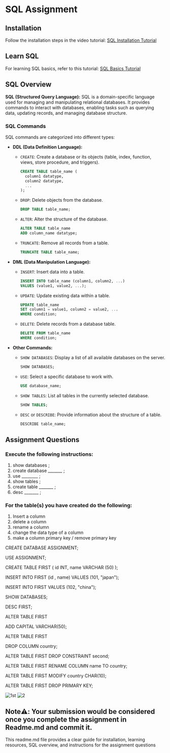# SQL Assignment

## Installation

Follow the installation steps in the video tutorial: [SQL Installation Tutorial](https://www.youtube.com/watch?v=Sfvpgu9ID2Q)

## Learn SQL

For learning SQL basics, refer to this tutorial: [SQL Basics Tutorial](https://www.youtube.com/watch?v=hlGoQC332VM)

## SQL Overview

**SQL (Structured Query Language):**
SQL is a domain-specific language used for managing and manipulating relational databases. It provides commands to interact with databases, enabling tasks such as querying data, updating records, and managing database structure.

### SQL Commands

SQL commands are categorized into different types:

- **DDL (Data Definition Language):**
  - `CREATE`: Create a database or its objects (table, index, function, views, store procedure, and triggers).
    ```sql
    CREATE TABLE table_name (
      column1 datatype,
      column2 datatype,
      ...
    );
    ```
  - `DROP`: Delete objects from the database.
    ```sql
    DROP TABLE table_name;
    ```
  - `ALTER`: Alter the structure of the database.
    ```sql
    ALTER TABLE table_name
    ADD column_name datatype;
    ```
  - `TRUNCATE`: Remove all records from a table.
    ```sql
    TRUNCATE TABLE table_name;
    ```

- **DML (Data Manipulation Language):**
  - `INSERT`: Insert data into a table.
    ```sql
    INSERT INTO table_name (column1, column2, ...)
    VALUES (value1, value2, ...);
    ```
  - `UPDATE`: Update existing data within a table.
    ```sql
    UPDATE table_name
    SET column1 = value1, column2 = value2, ...
    WHERE condition;
    ```
  - `DELETE`: Delete records from a database table.
    ```sql
    DELETE FROM table_name
    WHERE condition;
    ```

- **Other Commands:**
  - `SHOW DATABASES`: Display a list of all available databases on the server.
    ```sql
    SHOW DATABASES;
    ```
  - `USE`: Select a specific database to work with.
    ```sql
    USE database_name;
    ```
  - `SHOW TABLES`: List all tables in the currently selected database.
    ```sql
    SHOW TABLES;
    ```
  - `DESC` or `DESCRIBE`: Provide information about the structure of a table.
    ```sql
    DESCRIBE table_name;
    ```

## Assignment Questions

### Execute the following instructions:

1. show databases ;
2. create database _______ ;
3. use ________ ;
4. show tables ;
5. create table _______ ;
6. desc _______ ;

### For the table(s) you have created do the following:
1. Insert a column
2. delete a column
3. rename a column
4. change the data type of a column
5. make a column primary key / remove primary key

CREATE DATABASE ASSIGNMENT;

USE ASSIGNMENT;

CREATE TABLE FIRST (
	id INT,
    name VARCHAR (50)
);

INSERT INTO FIRST (id , name)
VALUES 
(101, "japan");

INSERT INTO FIRST VALUES (102, "china");

SHOW DATABASES;

DESC FIRST;

ALTER TABLE FIRST

ADD CAPITAL VARCHAR(50);

ALTER TABLE FIRST

DROP COLUMN country;

ALTER TABLE FIRST
DROP CONSTRAINT second;


ALTER TABLE FIRST
RENAME COLUMN name TO country;

ALTER TABLE FIRST
MODIFY country CHAR(10);

ALTER TABLE FIRST 
DROP PRIMARY KEY;

![1st](https://github.com/FabJanak/SQL-Assignment/assets/142652308/8b92fbcd-50b8-4372-82fa-78e4f536a92e)
![2](https://github.com/FabJanak/SQL-Assignment/assets/142652308/b1e62757-90b6-449e-879e-b17dca9da62b)




## Note⚠️: Your submission would be considered once you complete the assignment in Readme.md and commit it.
This readme.md file provides a clear guide for installation, learning resources, SQL overview, and instructions for the assignment questions
